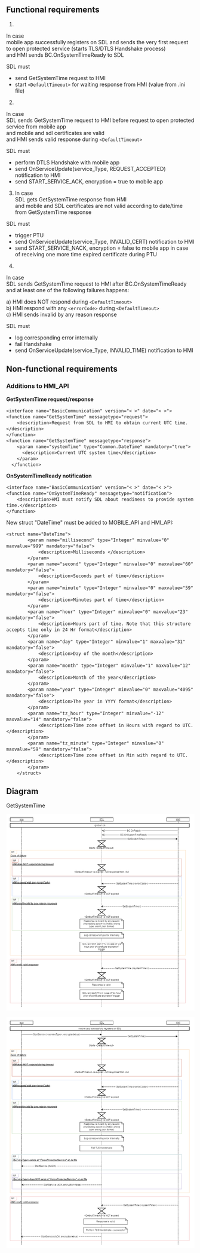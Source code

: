 ## Functional requirements

1.  
In case  
mobile app successfully registers on SDL and sends the very first request to open protected service (starts TLS/DTLS Handshake process)  
and HMI sends BC.OnSystemTimeReady to SDL

SDL must  
- send GetSystemTime request to HMI  
- start `<DefaultTimeout>` for waiting response from HMI (value from .ini file)

2.  
In case  
SDL sends GetSystemTime request to HMI before request to open protected service from mobile app  
and mobile and sdl certificates are valid  
and HMI sends valid response during `<DefaultTimeout>`  

SDL must  

- perform DTLS Handshake with mobile app  
- send OnServiceUpdate(service_Type, REQUEST_ACCEPTED) notification to HMI  
- send START_SERVICE_ACK, encryption = true to mobile app  
 
3. In case  
SDL gets GetSystemTime response from HMI  
and mobile and SDL certificates are not valid according to date/time from GetSystemTime response  

SDL must  
- trigger PTU  
- send OnServiceUpdate(service_Type, INVALID_CERT) notification to HMI    
- send START_SERVICE_NACK, encryption = false to mobile app in case of receiving one more time expired certificate during PTU

4.  
In case  
SDL sends GetSystemTime request to HMI after BC.OnSystemTimeReady  
and at least one of the following failures happens:  

a) HMI does NOT respond during `<DefaultTimeout>`  
b) HMI respond with any `<errorCode>` during `<DefaultTimeout>`  
c) HMI sends invalid by any reason response  

SDL must  
- log corresponding error internally  
- fail Handshake  
- send OnServiceUpdate(service_Type, INVALID_TIME) notification to HMI  


## Non-functional requirements 

### Additions to HMI_API

**GetSystemTime request/response**  

```
<interface name="BasicCommunication" version="< >" date="< >">
<function name="GetSystemTime" messagetype="request">
    <description>Request from SDL to HMI to obtain current UTC time.</description>
</function>
<function name="GetSystemTime" messagetype="response">
    <param name="systemTime" type="Common.DateTime" mandatory="true">
      <description>Current UTC system time</description>
    </param>
  </function>
```

**OnSystemTimeReady notification**  

```
<interface name="BasicCommunication" version="< >" date="< >">
<function name="OnSystemTimeReady" messagetype="notification">
    <description>HMI must notify SDL about readiness to provide system time.</description>
</function>
```
New struct "DateTime" must be added to MOBILE_API and HMI_API:  
```
<struct name="DateTime">	
		<param name="millisecond" type="Integer" minvalue="0" maxvalue="999" mandatory="false">
			<description>Milliseconds </description>		
		</param>
		<param name="second" type="Integer" minvalue="0" maxvalue="60" mandatory="false">			
			<description>Seconds part of time</description>		
		</param>			
		<param name="minute" type="Integer" minvalue="0" maxvalue="59" mandatory="false">			
			<description>Minutes part of time</description>		
		</param>			
		<param name="hour" type="Integer" minvalue="0" maxvalue="23" mandatory="false">			
			<description>Hours part of time. Note that this structure accepts time only in 24 Hr format</description>		
		</param>			
		<param name="day" type="Integer" minvalue="1" maxvalue="31" mandatory="false">			
			<description>Day of the month</description>		
		</param>			
		<param name="month" type="Integer" minvalue="1" maxvalue="12" mandatory="false">			
			<description>Month of the year</description>		
		</param>			
		<param name="year" type="Integer" minvalue="0" maxvalue="4095" mandatory="false">			
			<description>The year in YYYY format</description>		
		</param>			
		<param name="tz_hour" type="Integer" minvalue="-12" maxvalue="14" mandatory="false">			
			<description>Time zone offset in Hours with regard to UTC.</description>		
		</param>			
		<param name="tz_minute" type="Integer" minvalue="0" maxvalue="59" mandatory="false">			
			<description>Time zone offset in Min with regard to UTC. </description>		
		</param>			
	</struct>
```

## Diagram

GetSystemTime

![GetSystemTime_ign_on](../accessories/GetSystemTime_ign_on.png)  

![GetSystemTime_TLS_Handshake](../accessories/GetSystemTime_TLS_Handshake.png)  
